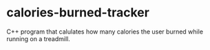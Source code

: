 # calories-burned-tracker
C++ program that calulates how many calories the user burned while running on a treadmill.

